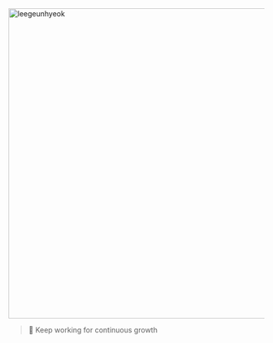 <a href="https://this.geundung.dev" title="website">
  <img alt="leegeunhyeok" src="https://user-images.githubusercontent.com/26512984/231942993-6086680b-a95c-40e8-9cee-cad5aeaa5bbf.png" width="612" />
</a>

> 🚀 Keep working for continuous growth
